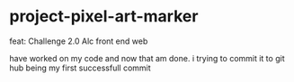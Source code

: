 # project-pixel-art-marker
feat: Challenge 2.0 Alc front end web

have worked on my code and now that am done.
i trying to commit it to git hub being my first successfull commit
